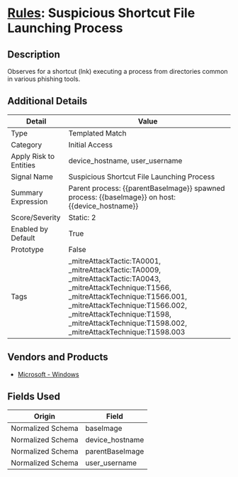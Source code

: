 # [Rules](README.md): Suspicious Shortcut File Launching Process

## Description
Observes for a shortcut (lnk) executing a process from directories common in various phishing tools.

## Additional Details
|Detail|Value|
|----|----|
|Type|Templated Match|
|Category|Initial Access|
|Apply Risk to Entities|device_hostname, user_username|
|Signal Name|Suspicious Shortcut File Launching Process|
|Summary Expression|Parent process: {{parentBaseImage}} spawned process: {{baseImage}} on host: {{device_hostname}}|
|Score/Severity|Static: 2|
|Enabled by Default|True|
|Prototype|False|
|Tags|_mitreAttackTactic:TA0001, _mitreAttackTactic:TA0009, _mitreAttackTactic:TA0043, _mitreAttackTechnique:T1566, _mitreAttackTechnique:T1566.001, _mitreAttackTechnique:T1566.002, _mitreAttackTechnique:T1598, _mitreAttackTechnique:T1598.002, _mitreAttackTechnique:T1598.003|
## Vendors and Products
- [Microsoft - Windows](../products/1ff7546c-cb36-4a24-87f7-89d2cecc5761.md)


## Fields Used

|Origin|Field|
|----|----|
|Normalized Schema|baseImage|
|Normalized Schema|device_hostname|
|Normalized Schema|parentBaseImage|
|Normalized Schema|user_username|


